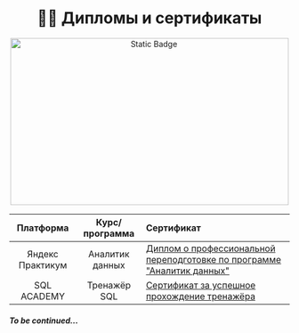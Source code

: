 <h1 align="center"> 👨‍🎓 Дипломы и сертификаты</h1>

<p align="center" dir="auto">
<img alt="Static Badge" src="https://64.media.tumblr.com/62c2e1a76c9754152d56f17e36b1fb24/tumblr_ns5pai2SfF1t0t8uno1_1280.gif"width="500" height="300">
</p>

<table>
<thead>
<tr>
<th><strong>Платформа</strong></th>
<th align="center"><strong>Курс/программа</strong></th>
<th align="left"><strong>Сертификат</strong></th>
</tr>
</thead>
  
<tbody>
<tr>
<td align="center">Яндекс Практикум</td>
<td align="center">Аналитик данных</td>
<td><a href="https://github.com/mynameis285/-certificates/tree/main/Yandex">Диплом о профессиональной переподготовке по программе "Аналитик данных"</a></td>
</tr>

<tr>
<td align="center">SQL ACADEMY</td>
<td align="center">Тренажёр SQL</td>
<td><a href="https://github.com/mynameis285/-certificates/tree/main/sqlacademy">Сертификат за успешное прохождение тренажёра</a></td>
</tr>


</tr>
</tbody>
</table>

<h5>To be continued...</h5>
